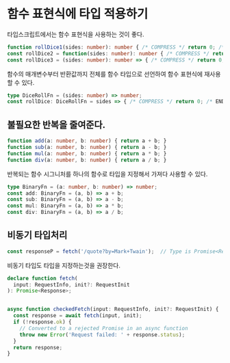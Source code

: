 # 함수 표현식에 타입 적용하기

타입스크립트에서는 함수 표현식을 사용하는 것이 좋다.

```ts
function rollDice1(sides: number): number { /* COMPRESS */ return 0; /* END */ }  // Statement
const rollDice2 = function(sides: number): number { /* COMPRESS */ return 0; /* END */ };  // Expression
const rollDice3 = (sides: number): number => { /* COMPRESS */ return 0; /* END */ };  // Also expression
```

함수의 매개변수부터 반환값까지 전체를 함수 타입으로 선언하여 함수 표현식에 재사용 할 수 있다.

```ts
type DiceRollFn = (sides: number) => number;
const rollDice: DiceRollFn = sides => { /* COMPRESS */ return 0; /* END */ };
```

## 불필요한 반복을 줄여준다.

```ts
function add(a: number, b: number) { return a + b; }
function sub(a: number, b: number) { return a - b; }
function mul(a: number, b: number) { return a * b; }
function div(a: number, b: number) { return a / b; }
```

반복되는 함수 시그니처를 하나의 함수로 타입을 지정해서 가져다 사용할 수 있다.

```ts
type BinaryFn = (a: number, b: number) => number;
const add: BinaryFn = (a, b) => a + b;
const sub: BinaryFn = (a, b) => a - b;
const mul: BinaryFn = (a, b) => a * b;
const div: BinaryFn = (a, b) => a / b;
```

## 비동기 타입처리

```ts
const responseP = fetch('/quote?by=Mark+Twain');  // Type is Promise<Response>
```

비동기 타입도 타입을 지정하는것을 권장한다.


```ts
declare function fetch(
  input: RequestInfo, init?: RequestInit
): Promise<Response>;


async function checkedFetch(input: RequestInfo, init?: RequestInit) {
  const response = await fetch(input, init);
  if (!response.ok) {
    // Converted to a rejected Promise in an async function
    throw new Error('Request failed: ' + response.status);
  }
  return response;
}
```
